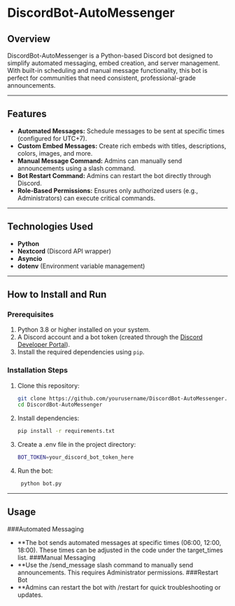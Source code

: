 # DiscordBot-AutoMessenger

## Overview
DiscordBot-AutoMessenger is a Python-based Discord bot designed to simplify automated messaging, embed creation, and server management. With built-in scheduling and manual message functionality, this bot is perfect for communities that need consistent, professional-grade announcements.

---

## Features
- **Automated Messages:** Schedule messages to be sent at specific times (configured for UTC+7).
- **Custom Embed Messages:** Create rich embeds with titles, descriptions, colors, images, and more.
- **Manual Message Command:** Admins can manually send announcements using a slash command.
- **Bot Restart Command:** Admins can restart the bot directly through Discord.
- **Role-Based Permissions:** Ensures only authorized users (e.g., Administrators) can execute critical commands.

---

## Technologies Used
- **Python**
- **Nextcord** (Discord API wrapper)
- **Asyncio**
- **dotenv** (Environment variable management)

---

## How to Install and Run

### Prerequisites
1. Python 3.8 or higher installed on your system.
2. A Discord account and a bot token (created through the [Discord Developer Portal](https://discord.com/developers/applications)).
3. Install the required dependencies using `pip`.

### Installation Steps
1. Clone this repository:
   ```bash
   git clone https://github.com/yourusername/DiscordBot-AutoMessenger.git
   cd DiscordBot-AutoMessenger
2. Install dependencies:
   ```bash
   pip install -r requirements.txt
3. Create a .env file in the project directory:
   ```bash
   BOT_TOKEN=your_discord_bot_token_here
4. Run the bot:
   ```bash
    python bot.py

---

## Usage

###Automated Messaging
- **The bot sends automated messages at specific times (06:00, 12:00, 18:00). These times can be adjusted in the code under the target_times list.
###Manual Messaging
- **Use the /send_message slash command to manually send announcements. This requires Administrator permissions.
###Restart Bot
- **Admins can restart the bot with /restart for quick troubleshooting or updates.
